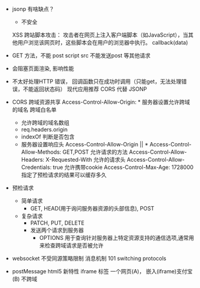 - jsonp 有啥缺点？
  - 不安全
  <script src=""></script> 
  XSS 跨站脚本攻击：
  攻击者在网页上注入客户端脚本（如JavaScript），当其他用户浏览该网页时，这些脚本会在用户的浏览器中执行。
  callback(data)
- GET 方法，不能 post
  script src 不能发送post 等其他请求
- 会阻塞页面渲染, 影响性能
- 不太好处理HTTP 错误， 回调函数只在成功时调用（只能get，无法处理错误，不能返回状态码）
现代应用推荐 CORS 代替 JSONP
- CORS
  跨域资源共享
  Access-Control-Allow-Origin: *
  服务器设置允许跨域的域名
  跨域白名单
  - 允许跨域的域名数组
  - req.headers.origin
  - indexOf 判断是否包含
  - 服务器设置响应头 Access-Control-Allow-Origin || *
  Access-Control-Allow-Methods: GET,POST
    允许请求的方法
  Access-Control-Allow-Headers: X-Requested-With
    允许的请求头
  Access-Control-Allow-Credentials: true
    允许携带cookie
  Access-Control-Max-Age: 1728000
    指定了预检请求的结果可以缓存多久

- 预检请求
  - 简单请求
    - GET, HEAD(用于询问服务器资源的头部信息), POST
  - 复杂请求
    - PATCH, PUT, DELETE
    - 发送两个请求到服务器
      - OPTIONS 用于查询针对服务器上特定资源支持的通信选项,通常用来检查跨域请求是否被允许

- websocket
  不受同源策略限制
  消息机制
  101 switching protocols

- postMessage html5 新特性
  iframe 标签
  一个网页(A)， 嵌入(iframe)支付宝(B)
  不跨域